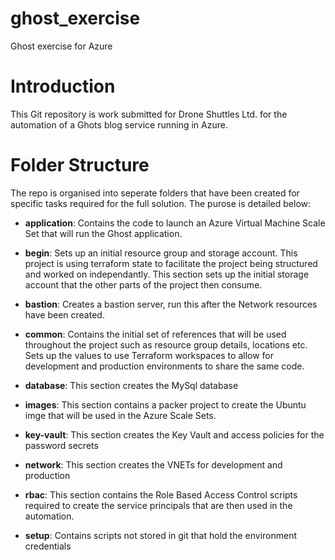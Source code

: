 # ghost_exercise
Ghost exercise for Azure

# Introduction
This Git repository is work submitted for Drone Shuttles Ltd. for the automation of a Ghots blog service running in Azure.

# Folder Structure
The repo is organised into seperate folders that have been created for specific tasks required for the full solution.  The purose is detailed below:

* **application**: 
Contains the code to launch an Azure Virtual Machine Scale Set that will run the Ghost application.

* **begin**:
Sets up an initial resource group and storage account.  This project is using terraform state to facilitate the project being structured and worked on independantly.  This section sets up the initial storage account that the other parts of the project then consume.

* **bastion**: 
Creates a bastion server, run this after the Network resources have been created.

* **common**:
Contains the initial set of references that will be used throughout the project such as resource group details, locations etc.  Sets up the values to use Terraform workspaces to allow for development and production environments to share the same code.

* **database**:
This section creates the MySql database

* **images**:
This section contains a packer project to create the Ubuntu imge that will be used in the Azure Scale Sets.

* **key-vault**:
This section creates the Key Vault and access policies for the password secrets

* **network**:
This section creates the VNETs for development and production

* **rbac**:
This section contains the Role Based Access Control scripts required to create the service principals that are then used in the automation.

* **setup**:
Contains scripts not stored in git that hold the environment credentials



